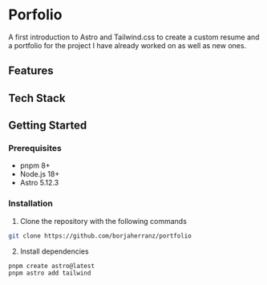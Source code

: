 # Porfolio
A first introduction to Astro and Tailwind.css to create a custom resume and a portfolio for the project I have already worked on as well as new ones.

## Features

## Tech Stack

## Getting Started
### Prerequisites
- pnpm 8+
- Node.js 18+
- Astro 5.12.3

### Installation
1. Clone the repository with the following commands
```bash
git clone https://github.com/borjaherranz/portfolio
```

2. Install dependencies
```bash
pnpm create astro@latest
pnpm astro add tailwind
```
